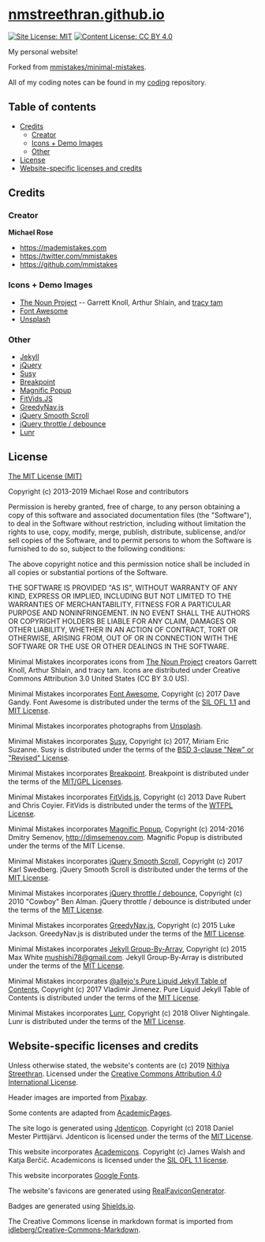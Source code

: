 # [nmstreethran.github.io](https://nmstreethran.github.io/) <!-- omit in toc -->

[![Site License: MIT](https://img.shields.io/badge/Site%20License-MIT-yellow.svg)](https://opensource.org/licenses/MIT)
[![Content License: CC BY 4.0](https://img.shields.io/badge/Content%20License-CC%20BY%204.0-lightgrey.svg)](https://creativecommons.org/licenses/by/4.0/)

My personal website! 

Forked from [mmistakes/minimal-mistakes](https://github.com/mmistakes/minimal-mistakes). 

All of my coding notes can be found in my [coding](https://github.com/nmstreethran/coding) repository.

## Table of contents <!-- omit in toc -->
- [Credits](#credits)
  - [Creator](#creator)
  - [Icons + Demo Images](#icons--demo-images)
  - [Other](#other)
- [License](#license)
- [Website-specific licenses and credits](#website-specific-licenses-and-credits)

## Credits

### Creator

**Michael Rose**

- <https://mademistakes.com>
- <https://twitter.com/mmistakes>
- <https://github.com/mmistakes>

### Icons + Demo Images

- [The Noun Project](https://thenounproject.com) -- Garrett Knoll, Arthur Shlain, and [tracy tam](https://thenounproject.com/tracytam)
- [Font Awesome](http://fontawesome.io/)
- [Unsplash](https://unsplash.com/)

### Other

- [Jekyll](http://jekyllrb.com/)
- [jQuery](http://jquery.com/)
- [Susy](http://susy.oddbird.net/)
- [Breakpoint](http://breakpoint-sass.com/)
- [Magnific Popup](http://dimsemenov.com/plugins/magnific-popup/)
- [FitVids.JS](http://fitvidsjs.com/)
- [GreedyNav.js](https://github.com/lukejacksonn/GreedyNav)
- [jQuery Smooth Scroll](https://github.com/kswedberg/jquery-smooth-scroll)
- [jQuery throttle / debounce](http://benalman.com/projects/jquery-throttle-debounce-plugin/)
- [Lunr](http://lunrjs.com)

## License

[The MIT License (MIT)](/LICENSE)

Copyright (c) 2013-2019 Michael Rose and contributors

Permission is hereby granted, free of charge, to any person obtaining a copy of this software and associated documentation files (the "Software"), to deal in the Software without restriction, including without limitation the rights to use, copy, modify, merge, publish, distribute, sublicense, and/or sell copies of the Software, and to permit persons to whom the Software is furnished to do so, subject to the following conditions:

The above copyright notice and this permission notice shall be included in all copies or substantial portions of the Software.

THE SOFTWARE IS PROVIDED "AS IS", WITHOUT WARRANTY OF ANY KIND, EXPRESS OR IMPLIED, INCLUDING BUT NOT LIMITED TO THE WARRANTIES OF MERCHANTABILITY, FITNESS FOR A PARTICULAR PURPOSE AND NONINFRINGEMENT. IN NO EVENT SHALL THE AUTHORS OR COPYRIGHT HOLDERS BE LIABLE FOR ANY CLAIM, DAMAGES OR OTHER LIABILITY, WHETHER IN AN ACTION OF CONTRACT, TORT OR OTHERWISE, ARISING FROM, OUT OF OR IN CONNECTION WITH THE SOFTWARE OR THE USE OR OTHER DEALINGS IN THE SOFTWARE.

Minimal Mistakes incorporates icons from [The Noun Project](https://thenounproject.com/) 
creators Garrett Knoll, Arthur Shlain, and tracy tam.
Icons are distributed under Creative Commons Attribution 3.0 United States (CC BY 3.0 US).

Minimal Mistakes incorporates [Font Awesome](http://fontawesome.io/),
Copyright (c) 2017 Dave Gandy.
Font Awesome is distributed under the terms of the [SIL OFL 1.1](http://scripts.sil.org/OFL) 
and [MIT License](http://opensource.org/licenses/MIT).

Minimal Mistakes incorporates photographs from [Unsplash](https://unsplash.com).

Minimal Mistakes incorporates [Susy](http://susy.oddbird.net/),
Copyright (c) 2017, Miriam Eric Suzanne.
Susy is distributed under the terms of the [BSD 3-clause "New" or "Revised" License](https://opensource.org/licenses/BSD-3-Clause).

Minimal Mistakes incorporates [Breakpoint](http://breakpoint-sass.com/).
Breakpoint is distributed under the terms of the [MIT/GPL Licenses](http://opensource.org/licenses/MIT).

Minimal Mistakes incorporates [FitVids.js](https://github.com/davatron5000/FitVids.js/),
Copyright (c) 2013 Dave Rubert and Chris Coyier.
FitVids is distributed under the terms of the [WTFPL License](http://sam.zoy.org/wtfpl/).

Minimal Mistakes incorporates [Magnific Popup](http://dimsemenov.com/plugins/magnific-popup/),
Copyright (c) 2014-2016 Dmitry Semenov, http://dimsemenov.com.
Magnific Popup is distributed under the terms of the MIT License.

Minimal Mistakes incorporates [jQuery Smooth Scroll](https://github.com/kswedberg/jquery-smooth-scroll),
Copyright (c) 2017 Karl Swedberg.
jQuery Smooth Scroll is distributed under the terms of the [MIT License](http://opensource.org/licenses/MIT).

Minimal Mistakes incorporates [jQuery throttle / debounce](http://benalman.com/projects/jquery-throttle-debounce-plugin/),
Copyright (c) 2010 "Cowboy" Ben Alman.
jQuery throttle / debounce is distributed under the terms of the [MIT License](http://opensource.org/licenses/MIT).

Minimal Mistakes incorporates [GreedyNav.js](https://github.com/lukejacksonn/GreedyNav),
Copyright (c) 2015 Luke Jackson.
GreedyNav.js is distributed under the terms of the [MIT License](http://opensource.org/licenses/MIT).

Minimal Mistakes incorporates [Jekyll Group-By-Array](https://github.com/mushishi78/jekyll-group-by-array),
Copyright (c) 2015 Max White <mushishi78@gmail.com>.
Jekyll Group-By-Array is distributed under the terms of the [MIT License](http://opensource.org/licenses/MIT).

Minimal Mistakes incorporates [@allejo's Pure Liquid Jekyll Table of Contents](https://allejo.io/blog/a-jekyll-toc-in-liquid-only/),
Copyright (c) 2017 Vladimir Jimenez.
Pure Liquid Jekyll Table of Contents is distributed under the terms of the [MIT License](http://opensource.org/licenses/MIT).

Minimal Mistakes incorporates [Lunr](http://lunrjs.com),
Copyright (c) 2018 Oliver Nightingale.
Lunr is distributed under the terms of the [MIT License](http://opensource.org/licenses/MIT).

## Website-specific licenses and credits

Unless otherwise stated, the website's contents are (c) 2019 [Nithiya Streethran](mailto:nmstreethran@gmail.com). Licensed under the [Creative Commons Attribution 4.0 International License](/LICENSE_content.md).

Header images are imported from [Pixabay](https://pixabay.com). 

Some contents are adapted from [AcademicPages](https://github.com/academicpages/academicpages.github.io).

The site logo is generated using [Jdenticon](https://jdenticon.com). Copyright (c) 2018 Daniel Mester Pirttijärvi. Jdenticon is licensed under the terms of the [MIT License](http://opensource.org/licenses/MIT).

This website incorporates [Academicons](https://jpswalsh.github.io/academicons/). 
Copyright (c) James Walsh and Katja Berčič.
Academicons is licensed under the [SIL OFL 1.1 license](http://scripts.sil.org/OFL).

This website incorporates [Google Fonts](https://fonts.google.com/).

The website's favicons are generated using [RealFaviconGenerator](https://realfavicongenerator.net/).

Badges are generated using [Shields.io](https://shields.io). 

The Creative Commons license in markdown format is imported from [idleberg/Creative-Commons-Markdown](https://github.com/idleberg/Creative-Commons-Markdown).